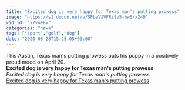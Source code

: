 ```yaml
---
title: "Excited dog is very happy for Texas man's putting prowess"
image: "https://s1.dmcdn.net/v/SPbaV1VFRiSv5-hwS/x240"
vid_id: "x7voe8v"
categories: "news"
tags: ["sport","golf","dog"]
date: "2020-08-28T15:25:05+03:00"
---
```

This Austin, Texas man's putting prowess puts his puppy in a positively proud mood on April 20.<br><b>Excited dog is very happy for Texas man's putting prowess</b><br> <i>Excited dog is very happy for Texas man's putting prowess</i><br> <u>Excited dog is very happy for Texas man's putting prowess</u>
